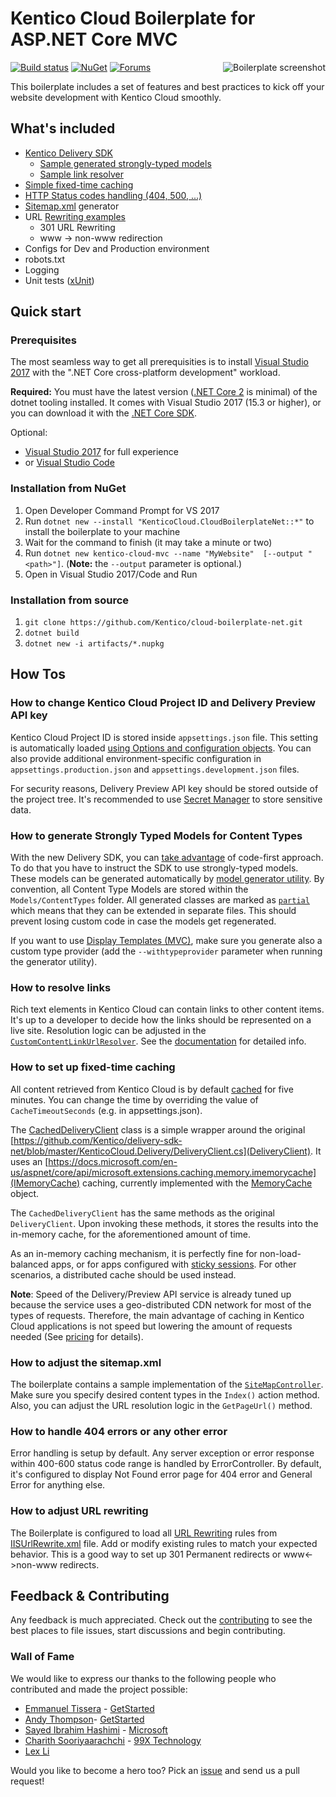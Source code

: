 # Kentico Cloud Boilerplate for ASP.NET Core MVC
[<img align="right" src="/img/template_thumbnail.png" alt="Boilerplate screenshot" />](/img/template.png)
[![Build status](https://ci.appveyor.com/api/projects/status/1s02tbk1tml2wdmj/branch/master?svg=true)](https://ci.appveyor.com/project/kentico/cloud-boilerplate-net/branch/master)
[![NuGet](https://img.shields.io/nuget/v/KenticoCloud.CloudBoilerplateNet.svg)](https://www.nuget.org/packages/KenticoCloud.CloudBoilerplateNet/)
[![Forums](https://img.shields.io/badge/chat-on%20forums-orange.svg)](https://forums.kenticocloud.com)

This boilerplate includes a set of features and best practices to kick off your website development with Kentico Cloud smoothly.

## What's included

- [Kentico Delivery SDK](https://github.com/Kentico/delivery-sdk-net)
  - [Sample generated strongly-typed models](#how-to-generate-strongly-typed-models-for-content-types)  
  - [Sample link resolver](#how-to-resolve-links)
- [Simple fixed-time caching](#how-to-set-up-fixed-time-caching)
- [HTTP Status codes handling (404, 500, ...)](#how-to-handle-404-errors-or-any-other-error)
- [Sitemap.xml](#how-to-adjust-the-sitemapxml) generator
- URL [Rewriting examples](#how-to-adjust-url-rewriting)
  - 301 URL Rewriting
  - www -> non-www redirection
- Configs for Dev and Production environment
- robots.txt
- Logging
- Unit tests ([xUnit](https://xunit.github.io))

## Quick start

### Prerequisites

The most seamless way to get all prerequisities is to install [Visual Studio 2017](https://www.visualstudio.com/vs/) with the ".NET Core cross-platform development" workload.

**Required:**
You must have the latest version ([.NET Core 2](https://www.microsoft.com/net/download/core) is minimal) of the dotnet tooling installed. It comes with Visual Studio 2017 (15.3 or higher), or you can download it with the [.NET Core SDK](https://www.microsoft.com/net/download/core).

Optional:
* [Visual Studio 2017](https://www.visualstudio.com/vs/) for full experience
* or [Visual Studio Code](https://code.visualstudio.com/)

### Installation from NuGet

1. Open Developer Command Prompt for VS 2017
2. Run `dotnet new --install "KenticoCloud.CloudBoilerplateNet::*"` to install the boilerplate to your machine
3. Wait for the command to finish (it may take a minute or two)
4. Run `dotnet new kentico-cloud-mvc --name "MyWebsite"  [--output "<path>"]`. (**Note:** the `--output` parameter is optional.)
5. Open in Visual Studio 2017/Code and Run

### Installation from source

1. `git clone https://github.com/Kentico/cloud-boilerplate-net.git`
2. `dotnet build`
3. `dotnet new -i artifacts/*.nupkg`

## How Tos


### How to change Kentico Cloud Project ID and Delivery Preview API key

Kentico Cloud Project ID is stored inside `appsettings.json` file. This setting is automatically loaded [using Options and configuration objects](https://docs.microsoft.com/en-us/aspnet/core/fundamentals/configuration). You can also provide additional environment-specific configuration in `appsettings.production.json` and `appsettings.development.json` files.

For security reasons, Delivery Preview API key should be stored outside of the project tree. It's recommended to use [Secret Manager](https://docs.microsoft.com/en-us/aspnet/core/security/app-secrets) to store sensitive data.

### How to generate Strongly Typed Models for Content Types

With the new Delivery SDK, you can [take advantage](https://github.com/Kentico/delivery-sdk-net/wiki/Working-with-Strongly-Typed-Models-(aka-Code-First-Approach)) of code-first approach. To do that you have to instruct the SDK to use strongly-typed models. These models can be generated automatically by [model generator utility](https://github.com/Kentico/cloud-generators-net). By convention, all Content Type Models are stored within the `Models/ContentTypes` folder. All generated classes are marked as [`partial`](https://msdn.microsoft.com/en-us/library/wa80x488.aspx) which means that they can be extended in separate files. This should prevent losing custom code in case the models get regenerated.

If you want to use [Display Templates (MVC)](http://www.growingwiththeweb.com/2012/12/aspnet-mvc-display-and-editor-templates.html), make sure you generate also a custom type provider (add the `--withtypeprovider` parameter when running the generator utility).

### How to resolve links
Rich text elements in Kentico Cloud can contain links to other content items. It's up to a developer to decide how the links should be represented on a live site. Resolution logic can be adjusted in the [`CustomContentLinkUrlResolver`](https://github.com/Kentico/cloud-boilerplate-net/blob/master/src/content/CloudBoilerplateNet/Resolvers/CustomContentLinkUrlResolver.cs). See the [documentation](https://github.com/Kentico/delivery-sdk-net/wiki/Resolving-Links-to-Content-Items) for detailed info.

### How to set up fixed-time caching

All content retrieved from Kentico Cloud is by default [cached](https://github.com/Kentico/cloud-boilerplate-net/blob/master/src/content/CloudBoilerplateNet/Services/CachedDeliveryClient.cs) for five minutes. You can change the time by overriding the value of `CacheTimeoutSeconds` (e.g. in appsettings.json).

The [CachedDeliveryClient](https://github.com/Kentico/cloud-boilerplate-net/blob/master/src/content/CloudBoilerplateNet/Services/CachedDeliveryClient.cs) class is a simple wrapper around the original [https://github.com/Kentico/delivery-sdk-net/blob/master/KenticoCloud.Delivery/DeliveryClient.cs](DeliveryClient). It uses an [https://docs.microsoft.com/en-us/aspnet/core/api/microsoft.extensions.caching.memory.imemorycache](IMemoryCache) caching, currently implemented with the [MemoryCache](https://docs.microsoft.com/en-us/dotnet/api/system.runtime.caching.memorycache?view=netframework-4.7) object.

The `CachedDeliveryClient` has the same methods as the original `DeliveryClient`. Upon invoking these methods, it stores the results into the in-memory cache, for the aforementioned amount of time.

As an in-memory caching mechanism, it is perfectly fine for non-load-balanced apps, or for apps configured with [sticky sessions](https://forums.asp.net/t/1892952.aspx?What+is+sticky+session+). For other scenarios, a distributed cache should be used instead.

**Note**: Speed of the Delivery/Preview API service is already tuned up because the service uses a geo-distributed CDN network for most of the types of requests. Therefore, the main advantage of caching in Kentico Cloud applications is not speed but lowering the amount of requests needed (See [pricing](https://kenticocloud.com/pricing) for details).

### How to adjust the sitemap.xml
The boilerplate contains a sample implementation of the [`SiteMapController`](https://github.com/Kentico/cloud-boilerplate-net/blob/master/src/content/CloudBoilerplateNet/Controllers/SiteMapController.cs). Make sure you specify desired content types in the `Index()` action method. Also, you can adjust the URL resolution logic in the `GetPageUrl()` method.

### How to handle 404 errors or any other error

Error handling is setup by default. Any server exception or error response within 400-600 status code range is handled by ErrorController. By default, it's configured to display Not Found error page for 404 error and General Error for anything else. 

### How to adjust URL rewriting

The Boilerplate is configured to load all [URL Rewriting](https://docs.microsoft.com/en-us/aspnet/core/fundamentals/url-rewriting) rules from [IISUrlRewrite.xml](/src/content/CloudBoilerplateNet/IISUrlRewrite.xml) file. Add or modify existing rules to match your expected behavior.
This is a good way to set up 301 Permanent redirects or www<->non-www redirects.

## Feedback & Contributing
Any feedback is much appreciated. Check out the [contributing](https://github.com/Kentico/Home/blob/master/CONTRIBUTING.md) to see the best places to file issues, start discussions and begin contributing.

### Wall of Fame
We would like to express our thanks to the following people who contributed and made the project possible:

- [Emmanuel Tissera](https://github.com/emmanueltissera) - [GetStarted](https://github.com/getstarted) 
- [Andy Thompson](https://github.com/andythompy)- [GetStarted](https://github.com/getstarted)
- [Sayed Ibrahim Hashimi](https://github.com/sayedihashimi) - [Microsoft](https://github.com/Microsoft)
- [Charith Sooriyaarachchi](https://github.com/charithsoori) - [99X Technology](http://www.99xtechnology.com/)
- [Lex Li](https://github.com/lextm)

Would you like to become a hero too? Pick an [issue](https://github.com/Kentico/cloud-boilerplate-net/issues) and send us a pull request!
